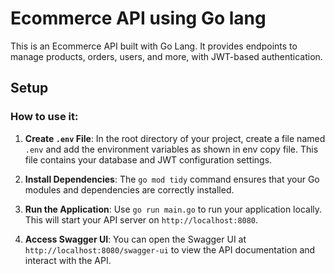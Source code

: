# Ecommerce API using Go lang

This is an Ecommerce API built with Go Lang. It provides endpoints to manage products, orders, users, and more, with JWT-based authentication.

## Setup


### How to use it:

1. **Create `.env` File**: 
   In the root directory of your project, create a file named `.env` and add the environment variables as shown in env copy file. This file contains your database and JWT configuration settings.
   
2. **Install Dependencies**:
   The `go mod tidy` command ensures that your Go modules and dependencies are correctly installed.

3. **Run the Application**:
   Use `go run main.go` to run your application locally. This will start your API server on `http://localhost:8080`.

4. **Access Swagger UI**:
   You can open the Swagger UI at `http://localhost:8080/swagger-ui` to view the API documentation and interact with the API.
